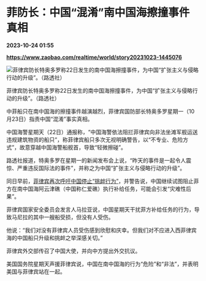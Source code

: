 # 菲防长：中国“混淆”南中国海擦撞事件真相

**2023-10-24 01:55**

**https://www.zaobao.com/realtime/world/story20231023-1445076**

![菲律宾防长特奥多罗称22日发生的南中国海擦撞事件，为中国“扩张主义与侵略行动的升级”。（路透社）](https://static.zaobao.com/s3fs-public/styles/article_large_full/public/articles/2023/10/23/Untitled20design20282229.jpg?itok=SZW9mSMu "菲律宾防长特奥多罗称22日发生的南中国海擦撞事件，为中国“扩张主义与侵略行动的升级”。（路透社）")

菲律宾防长特奥多罗称22日发生的南中国海擦撞事件，为中国“扩张主义与侵略行动的升级”。（路透社）

中菲船只在南中国海的擦撞事件越演越烈，菲律宾国防部长特奥多罗星期一（10月23日）指责中国“混淆”事实真相。

中国海警星期天（22日）通报称，“中国海警依法阻拦菲律宾向非法坐滩军舰运送违规建筑物资的船只”，称菲律宾船只多次无视明确警告，以“不专业、危险方式”，故意穿越中国海警船舰首，导致“轻微擦碰”。

路透社报道，特奥多罗在星期一的新闻发布会上说，“昨天的事件是一起令人震惊、严重违反国际法的事件”，并称之为中国“扩张主义与侵略行动的升级”。

同日早前，[菲律宾再次呼吁中国停止“挑衅行为”](https://www.zaobao.com/realtime/world/story20231023-1445055)，并警告说，中国继续试图阻止菲方在南中国海阿云津礁（中国称仁爱礁）执行补给任务，可能会引发“灾难性后果”。

菲律宾国家安全委员会发言人马拉亚说，中国星期天干扰菲方补给任务的行为，导致马尼拉的其中一艘船受损，但没有人受伤。

他说：“我们对没有菲律宾人员受伤感到欣慰和庆幸。但我们对不应进入西菲律宾海的中国船只升级和挑衅之举深感关切。”

菲律宾外交部传召了中国大使，并向中方提出外交抗议。

美国国务院星期天声援菲律宾说，中国在南中国海的行为“危险”和“非法”，并表明美国与菲律宾站在一起。